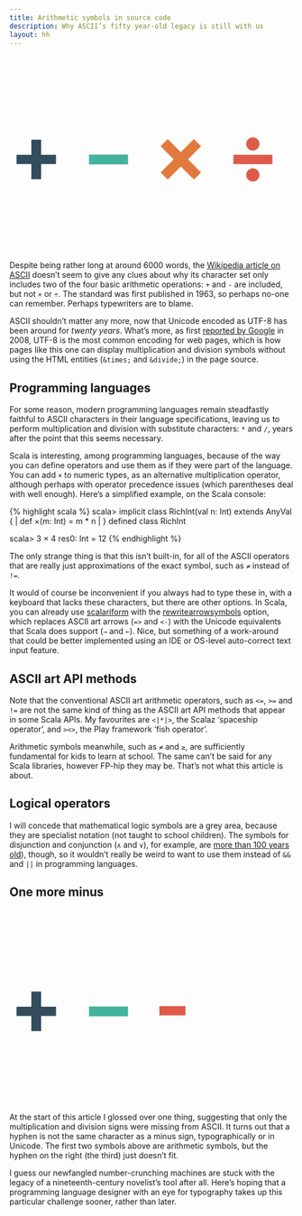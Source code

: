 ```yaml
---
title: Arithmetic symbols in source code
description: Why ASCII’s fifty year-old legacy is still with us
layout: hh
---
```


<p style="font-weight:bold; width:4.8em; font-size:10em; line-height:70%"><span style="color:#334D5C">+</span> <span style="color:#45B29D">−</span> <span style="color:#E27A3F">×</span> <span style="color:#DF5A49">÷</span></p>

Despite being rather long at around 6000 words, the [Wikipedia article on ASCII](http://en.wikipedia.org/wiki/ASCII) doesn’t seem to give any clues about why its character set only includes two of the four basic arithmetic operations: `+` and `-` are included, but not `×` or `÷`. The standard was first published in 1963, so perhaps no-one can remember. Perhaps typewriters are to blame.

ASCII shouldn’t matter any more, now that Unicode encoded as UTF-8 has been around for _twenty years_. What’s more, as first [reported by Google](http://googleblog.blogspot.co.uk/2008/05/moving-to-unicode-51.html) in 2008, UTF-8 is the most common encoding for web pages, which is how pages like this one can display multiplication and division symbols without using the HTML entities (`&times;` and `&divide;`) in the page source.

## Programming languages

For some reason, modern programming languages remain steadfastly faithful to ASCII characters in their language specifications, leaving us to perform multiplication and division with substitute characters: `*` and `/`, years after the point that this seems necessary.

Scala is interesting, among programming languages, because of the way you can define operators and use them as if they were part of the language. You can add `×` to numeric types, as an alternative multiplication operator, although perhaps with operator precedence issues (which parentheses deal with well enough). Here’s a simplified example, on the Scala console:

{% highlight scala %}
scala> implicit class RichInt(val n: Int) extends AnyVal {
     |   def ×(m: Int) = m * n
     | }
defined class RichInt

scala> 3 × 4
res0: Int = 12
{% endhighlight %}

The only strange thing is that this isn’t built-in, for all of the ASCII operators that are really just approximations of the exact symbol, such as `≠` instead of `!=`.

It would of course be inconvenient if you always had to type these in, with a keyboard that lacks these characters, but there are other options. In Scala, you can already use [scalariform](https://github.com/mdr/scalariform) with the [rewritearrowsymbols](https://github.com/mdr/scalariform#rewritearrowsymbols) option, which replaces ASCII art arrows (`=>` and `<-`) with the Unicode equivalents that Scala does support (`⇒` and `←`). Nice, but something of a work-around that could be better implemented using an IDE or OS-level auto-correct text input feature.

## ASCII art API methods

Note that the conventional ASCII art arithmetic operators, such as `<=`, `>=` and `!=` are not the same kind of thing as the ASCII art API methods that appear in some Scala APIs. My favourites are `<|*|>`, the Scalaz ‘spaceship operator’, and `><>`, the Play framework ‘fish operator’.

Arithmetic symbols meanwhile, such as `≠` and `≥`, are sufficiently fundamental for kids to learn at school. The same can’t be said for any Scala libraries, however FP-hip they may be. That’s not what this article is about.

## Logical operators

I will concede that mathematical logic symbols are a grey area, because they are specialist notation (not taught to school children). The symbols for disjunction and conjunction (`∧` and `∨`), for example, are [more than 100 years old](http://jeff560.tripod.com/set.html)), though, so it wouldn’t really be weird to want to use them instead of `&&` and `||` in programming languages.

## One more minus

<p style="font-weight:bold; width:4.8em; font-size:10em; line-height:70%"><span style="color:#334D5C">+</span> <span style="color:#45B29D">−</span> <span style="color:#DF5A49">-</span></p>

At the start of this article I glossed over one thing, suggesting that only the multiplication and division signs were missing from ASCII. It turns out that a hyphen is not the same character as a minus sign, typographically or in Unicode. The first two symbols above are arithmetic symbols, but the hyphen on the right (the third) just doesn’t fit.

I guess our newfangled number-crunching machines are stuck with the legacy of a nineteenth-century novelist’s tool after all. Here’s hoping that a programming language designer with an eye for typography takes up this particular challenge sooner, rather than later.
